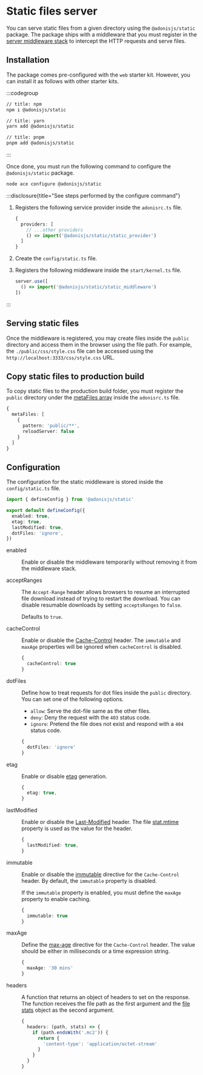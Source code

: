 # Static files server

You can serve static files from a given directory using the `@adonisjs/static` package. The package ships with a middleware that you must register in the [server middleware stack](./middleware.md#server-middleware-stack) to intercept the HTTP requests and serve files.

## Installation

The package comes pre-configured with the `web` starter kit. However, you can install it as follows with other starter kits.


:::codegroup


```sh
// title: npm
npm i @adonisjs/static
```

```sh
// title: yarn
yarn add @adonisjs/static
```

```sh
// title: pnpm
pnpm add @adonisjs/static
```

:::

Once done, you must run the following command to configure the `@adonisjs/static` package.

```sh
node ace configure @adonisjs/static
```

:::disclosure{title="See steps performed by the configure command"}

1. Registers the following service provider inside the `adonisrc.ts` file.

    ```ts
    {
      providers: [
        // ...other providers
        () => import('@adonisjs/static/static_provider')
      ]
    }
    ```

2. Create the `config/static.ts` file.

3. Registers the following middleware inside the `start/kernel.ts` file.

    ```ts
    server.use([
      () => import('@adonisjs/static/static_middleware')
    ])
    ```

:::

## Serving static files

Once the middleware is registered, you may create files inside the `public` directory and access them in the browser using the file path. For example, the `./public/css/style.css` file can be accessed using the `http://localhost:3333/css/style.css` URL.

<!-- The files in the `public` directory are not compiled or built using an assets bundler. If you want to compile frontend assets, you must place them inside the `resources` directory and use the [assets bundler](./assets_bundler.md). -->

## Copy static files to production build
To copy static files to the production build folder, you must register the `public` directory under the [metaFiles array](../fundamentals/adonisrc_file.md#metafiles) inside the `adonisrc.ts` file.

```ts
{
  metaFiles: [
    {
      pattern: 'public/**',
      reloadServer: false
    }
  ]
}
```

## Configuration

The configuration for the static middleware is stored inside the `config/static.ts` file.

```ts
import { defineConfig } from '@adonisjs/static'

export default defineConfig({
  enabled: true,
  etag: true,
  lastModified: true,
  dotFiles: 'ignore',
})
```

<dl>

<dt>

  enabled

</dt>

<dd>

Enable or disable the middleware temporarily without removing it from the middleware stack.

</dd>

<dt>

  acceptRanges

</dt>

<dd>

The `Accept-Range` header allows browsers to resume an interrupted file download instead of trying to restart the download. You can disable resumable downloads by setting `acceptsRanges` to `false`.

Defaults to `true`.

</dd>

<dt>

  cacheControl

</dt>

<dd>

Enable or disable the [Cache-Control](https://developer.mozilla.org/en-US/docs/Web/HTTP/Headers/Cache-Control) header. The `immutable` and `maxAge` properties will be ignored when `cacheControl` is disabled.


```ts
{
  cacheControl: true
}
```
</dd>


<dt>

  dotFiles

</dt>

<dd>

Define how to treat requests for dot files inside the `public` directory. You can set one of the following options.

- `allow`: Serve the dot-file same as the other files.
- `deny`: Deny the request with the `403` status code.
- `ignore`: Pretend the file does not exist and respond with a `404` status code.

```ts
{
  dotFiles: 'ignore'
}
```

</dd>


<dt>

  etag

</dt>

<dd>


Enable or disable [etag](https://developer.mozilla.org/en-US/docs/Web/HTTP/Headers/ETag) generation.

```ts
{
  etag: true,
}
```

</dd>

<dt>

  lastModified

</dt>

<dd>


Enable or disable the [Last-Modified](https://developer.mozilla.org/en-US/docs/Web/HTTP/Headers/Last-Modified) header. The file [stat.mtime](https://nodejs.org/api/fs.html#statsmtime) property is used as the value for the header.

```ts
{
  lastModified: true,
}
```

</dd>


<dt>

  immutable

</dt>

<dd>


Enable or disable the [immutable](https://developer.mozilla.org/en-US/docs/Web/HTTP/Headers/Cache-Control#immutable) directive for the `Cache-Control` header. By default, the `immutable` property is disabled.

If the `immutable` property is enabled, you must define the `maxAge` property to enable caching.

```ts
{
  immutable: true
}
```

</dd>

<dt>

  maxAge

</dt>

<dd>

Define the [max-age](https://developer.mozilla.org/en-US/docs/Web/HTTP/Headers/Cache-Control#max-age) directive for the `Cache-Control` header. The value should be either in milliseconds or a time expression string.

```ts
{
  maxAge: '30 mins'
}
```

</dd>

<dt>

  headers

</dt>

<dd>

A function that returns an object of headers to set on the response. The function receives the file path as the first argument and the [file stats](https://nodejs.org/api/fs.html#class-fsstats) object as the second argument.

```ts
{
  headers: (path, stats) => {
    if (path.endsWith('.mc2')) {
      return {
        'content-type': 'application/octet-stream'
      }
    }
  }
}
```

</dd>


</dl>
